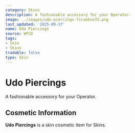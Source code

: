 ```yaml
---
category: Skins
description: A fashionable accessory for your Operator.
image: ../images/udo-piercings-7ccaebce33.png
last_updated: '2025-09-17'
name: Udo Piercings
source: WFCD
tags:
- Skin
- Skins
tradable: false
type: Skin
---
```


# Udo Piercings

A fashionable accessory for your Operator.

## Cosmetic Information

**Udo Piercings** is a skin cosmetic item for Skins.

